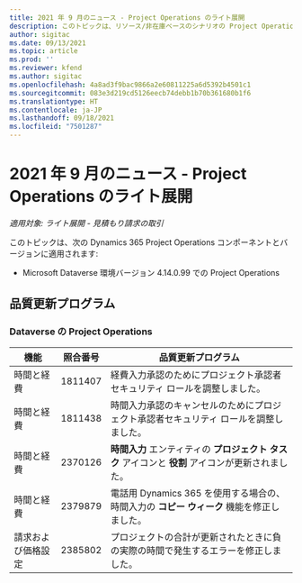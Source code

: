 ```yaml
---
title: 2021 年 9 月のニュース - Project Operations のライト展開
description: このトピックは、リソース/非在庫ベースのシナリオの Project Operations のライト導入の 2021 年 9 月リリースで利用可能な品質更新に関する情報を提供します。
author: sigitac
ms.date: 09/13/2021
ms.topic: article
ms.prod: ''
ms.reviewer: kfend
ms.author: sigitac
ms.openlocfilehash: 4a8ad3f9bac9866a2e60811225a6d5392b4501c1
ms.sourcegitcommit: 083e3d219cd5126eecb74debb1b70b361680b1f6
ms.translationtype: HT
ms.contentlocale: ja-JP
ms.lasthandoff: 09/18/2021
ms.locfileid: "7501287"
---
```

# <a name="whats-new-september-2021---project-operations-lite-deployment"></a>2021 年 9 月のニュース - Project Operations のライト展開

_適用対象: ライト展開 - 見積もり請求の取引_

このトピックは、次の Dynamics 365 Project Operations コンポーネントとバージョンに適用されます:

  - Microsoft Dataverse 環境バージョン 4.14.0.99 での Project Operations


## <a name="quality-updates"></a>品質更新プログラム

### <a name="project-operations-on-dataverse"></a>Dataverse の Project Operations


| **機能** | **照合番号** | **品質更新プログラム** |
| --- | --- | --- |
| 時間と経費 | 1811407 | 経費入力承認のためにプロジェクト承認者セキュリティ ロールを調整しました。 |
| 時間と経費 | 1811438 | 時間入力承認のキャンセルのためにプロジェクト承認者セキュリティ ロールを調整しました。 |
| 時間と経費 | 2370126 | **時間入力** エンティティの **プロジェクト タスク** アイコンと **役割** アイコンが更新されました。 |
| 時間と経費 | 2379879 | 電話用 Dynamics 365 を使用する場合の、時間入力の **コピー ウィーク** 機能を修正しました。 |
| 請求および価格設定 | 2385802 | プロジェクトの合計が更新されたときに負の実際の時間で発生するエラーを修正しました。|
